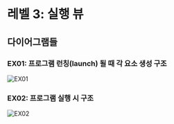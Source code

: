 # 레벨 3: 실행 뷰
## 다이어그램들
### EX01: 프로그램 런칭(launch) 될 때 각 요소 생성 구조
![EX01](https://github.com/byron1st/my-workshop-doc/blob/master/images/execution-view-ex01-2016-08-20.png)

### EX02: 프로그램 실행 시 구조
![EX02](https://github.com/byron1st/my-workshop-doc/blob/master/images/execution-view-ex02-2016-08-20.png)
